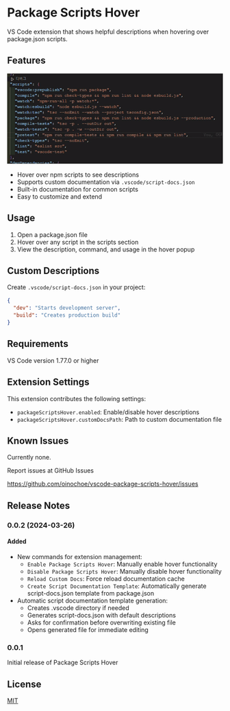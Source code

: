 # Package Scripts Hover

VS Code extension that shows helpful descriptions when hovering over package.json scripts.

## Features

![Demo](./images/example.gif)

- Hover over npm scripts to see descriptions
- Supports custom documentation via `.vscode/script-docs.json`
- Built-in documentation for common scripts
- Easy to customize and extend

## Usage

1. Open a package.json file
2. Hover over any script in the scripts section
3. View the description, command, and usage in the hover popup

## Custom Descriptions

Create `.vscode/script-docs.json` in your project:

```json
{
  "dev": "Starts development server",
  "build": "Creates production build"
}
```

## Requirements

VS Code version 1.77.0 or higher

## Extension Settings

This extension contributes the following settings:

- `packageScriptsHover.enabled`: Enable/disable hover descriptions
- `packageScriptsHover.customDocsPath`: Path to custom documentation file

## Known Issues

Currently none.

Report issues at GitHub Issues

https://github.com/oinochoe/vscode-package-scripts-hover/issues

## Release Notes

### 0.0.2 (2024-03-26)

#### Added

- New commands for extension management:
  - `Enable Package Scripts Hover`: Manually enable hover functionality
  - `Disable Package Scripts Hover`: Manually disable hover functionality
  - `Reload Custom Docs`: Force reload documentation cache
  - `Create Script Documentation Template`: Automatically generate script-docs.json template from package.json
- Automatic script documentation template generation:
  - Creates .vscode directory if needed
  - Generates script-docs.json with default descriptions
  - Asks for confirmation before overwriting existing file
  - Opens generated file for immediate editing

### 0.0.1

Initial release of Package Scripts Hover

## License

[MIT](LICENSE)

